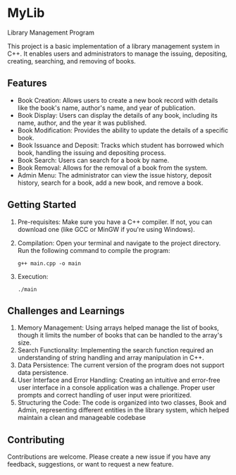 # MyLib
Library Management Program

This project is a basic implementation of a library management system in C++. It enables users and administrators to manage the issuing, depositing, creating, searching, and removing of books.

## Features
- Book Creation: Allows users to create a new book record with details like the book's name, author's name, and year of publication.
- Book Display: Users can display the details of any book, including its name, author, and the year it was published.
- Book Modification: Provides the ability to update the details of a specific book.
- Book Issuance and Deposit: Tracks which student has borrowed which book, handling the issuing and depositing process.
- Book Search: Users can search for a book by name.
- Book Removal: Allows for the removal of a book from the system.
- Admin Menu: The administrator can view the issue history, deposit history, search for a book, add a new book, and remove a book.

## Getting Started
1. Pre-requisites: Make sure you have a C++ compiler. If not, you can download one (like GCC or MinGW if you're using Windows).

2. Compilation: Open your terminal and navigate to the project directory. Run the following command to compile the program:

   ```
   g++ main.cpp -o main
   
   ```
3. Execution:

   ```
   ./main
   
   ```

## Challenges and Learnings
1. Memory Management: Using arrays helped manage the list of books, though it limits the number of books that can be handled to the array's size.
2. Search Functionality: Implementing the search function required an understanding of string handling and array manipulation in C++.
3. Data Persistence: The current version of the program does not support data persistence.
4. User Interface and Error Handling: Creating an intuitive and error-free user interface in a console application was a challenge. Proper user prompts and correct handling of user input were prioritized.
5. Structuring the Code: The code is organized into two classes, Book and Admin, representing different entities in the library system, which helped maintain a clean and manageable codebase

## Contributing
Contributions are welcome. Please create a new issue if you have any feedback, suggestions, or want to request a new feature.
